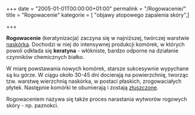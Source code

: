 +++
date = "2005-01-01T00:00:00+01:00"
permalink = "/Rogowacenie/"
title = "Rogowacenie"
kategorie = [ "objawy atopowego zapalenia skóry",]

+++

**Rogowacenie** (keratynizacja) zaczyna się w najniższej, twórczej warstwie [naskórka](/atopedia/Naskórek "wikilink"). Dochodzi w niej do intensywnej produkcji komórek, w których powoli odkłada się **keratyna** - włókniste, bardzo odporne na działanie czynników chemicznych białko.

W miarę powstawania nowych komórek, starsze sukcesywnie wypychane są ku górze. W ciągu około 30-45 dni docierają na powierzchnię, tworząc tzw. warstwę wierzchnią naskórka, w postaci płaskich, zrogowaciałych płytek. Następnie komórki te obumierają i zostają [złuszczone](/atopedia/Łuszczenie "wikilink").

Rogowaceniem nazywa się także proces narastania wytworów rogowych skóry - np. paznokci.
